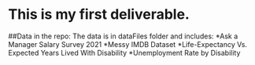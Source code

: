 # This is my first deliverable.

##Data in the repo:
The data is in dataFiles folder and includes:
*Ask a Manager Salary Survey 2021
*Messy IMDB Dataset
*Life-Expectancy Vs. Expected Years Lived With Disability
*Unemployment Rate by Disability
